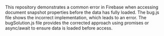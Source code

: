 This repository demonstrates a common error in Firebase when accessing document snapshot properties before the data has fully loaded. The bug.js file shows the incorrect implementation, which leads to an error. The bugSolution.js file provides the corrected approach using promises or async/await to ensure data is loaded before access.